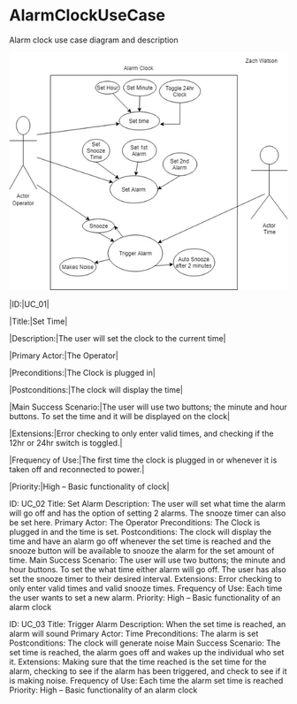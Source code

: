 # AlarmClockUseCase
Alarm clock use case diagram and description

![Alt](AlarmClockUseCaseDiagram.jpg "Alarm clock use case diagram")



|ID:|UC_01|

|Title:|Set Time|

|Description:|The user will set the clock to the current time|

|Primary Actor:|The Operator|

|Preconditions:|The Clock is plugged in|

|Postconditions:|The clock will display the time|

|Main Success Scenario:|The user will use two buttons; the minute and hour buttons. To set the time and it will be displayed on the clock|

|Extensions:|Error checking to only enter valid times, and checking if the 12hr or 24hr switch is toggled.|

|Frequency of Use:|The first time the clock is plugged in or whenever it is taken off and reconnected to power.|

|Priority:|High – Basic functionality of clock|






ID: 	UC_02
Title:	Set Alarm
Description:	The user will set what time the alarm will go off and has the option of setting 2 alarms. The snooze timer can also be set here. 
Primary Actor:	The Operator
Preconditions:	The Clock is plugged in and the time is set.
Postconditions:	The clock will display the time and have an alarm go off whenever the set time is reached and the snooze button will be available to snooze the alarm for the set amount of time. 
Main Success Scenario:	The user will use two buttons; the minute and hour buttons. To set the what time either alarm will go off. The user has also set the snooze timer to their desired interval. 
Extensions:	Error checking to only enter valid times and valid snooze times. 
Frequency of Use:	Each time the user wants to set a new alarm. 
Priority:	High – Basic functionality of an alarm clock



ID: 	UC_03
Title:	Trigger Alarm
Description:	When the set time is reached, an alarm will sound
Primary Actor:	Time
Preconditions:	The alarm is set
Postconditions:	The clock will generate noise
Main Success Scenario:	The set time is reached, the alarm goes off and wakes up the individual who set it.
Extensions:	Making sure that the time reached is the set time for the alarm, checking to see if the alarm has been triggered, and check to see if it is making noise. 
Frequency of Use:	Each time the alarm set time is reached
Priority:	High – Basic functionality of an alarm clock



